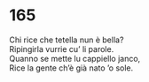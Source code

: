 # 165
  
Chi rice che tetella nun è bella?  
Ripingirla vurrie cu’ li parole.  
Quanno se mette lu cappiello janco,  
Rice la gente ch’è già nato ’o sole.  
